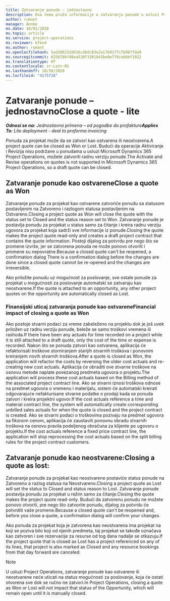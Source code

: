 ```yaml
---
title: Zatvaranje ponude – jednostavno
description: Ova tema pruža informacije o zatvaranju ponude u usluzi Project Operations.
author: rumant
manager: Annbe
ms.date: 10/01/2020
ms.topic: article
ms.service: project-operations
ms.reviewer: kfend
ms.author: rumant
ms.openlocfilehash: 5ad206232d616cdbdc83e2a17b9177cfb98ffda9
ms.sourcegitcommit: 625878bf48ea530f3381843be0e778cebbbf1922
ms.translationtype: HT
ms.contentlocale: sr-Latn-RS
ms.lasthandoff: 10/30/2020
ms.locfileid: "4175728"
---
```

# <a name="close-a-quote---lite"></a><span data-ttu-id="4abfa-103">Zatvaranje ponude – jednostavno</span><span class="sxs-lookup"><span data-stu-id="4abfa-103">Close a quote - lite</span></span>

<span data-ttu-id="4abfa-104">_**Odnosi se na:** Jednostavna primena – od pogodbe do profakture_</span><span class="sxs-lookup"><span data-stu-id="4abfa-104">_**Applies To:** Lite deployment - deal to proforma invoicing_</span></span>

<span data-ttu-id="4abfa-105">Ponuda za projekat može da se zatvori kao ostvarena ili neostvarena.</span><span class="sxs-lookup"><span data-stu-id="4abfa-105">A project quote can be closed as Won or Lost.</span></span> <span data-ttu-id="4abfa-106">Budući da operacije Aktiviranje i Revizija nisu podržane u ponudama u usluzi Microsoft Dynamics 365 Project Operations, možete zatvoriti radnu verziju ponude.</span><span class="sxs-lookup"><span data-stu-id="4abfa-106">The Activate and Revise operations on quotes is not supported in Microsoft Dynamics 365 Project Operations, so a draft quote can be closed.</span></span>

## <a name="close-a-quote-as-won"></a><span data-ttu-id="4abfa-107">Zatvaranje ponude kao ostvarene</span><span class="sxs-lookup"><span data-stu-id="4abfa-107">Close a quote as Won</span></span>

<span data-ttu-id="4abfa-108">Zatvaranje ponude za projekat kao ostvarene zatvoriće ponudu sa statusom postavljenim na Zatvoreno i razlogom statusa postavljenim na Ostvareno.</span><span class="sxs-lookup"><span data-stu-id="4abfa-108">Closing a project quote as Won will close the quote with the status set to Closed and the status reason set to Won.</span></span> <span data-ttu-id="4abfa-109">Zatvaranje ponude je postavlja ponudu za projekat u status samo za čitanje i kreira radnu verziju ugovora za projekat koja sadrži sve informacije iz ponude.</span><span class="sxs-lookup"><span data-stu-id="4abfa-109">Closing the quote makes the project quote read-only and creates a draft project contract that contains the quote information.</span></span> <span data-ttu-id="4abfa-110">Postoji dijalog za potvrdu pre nego što se promene izvrše, jer se zatvorena ponuda ne može ponovo otvoriti i promene su nepovratne.</span><span class="sxs-lookup"><span data-stu-id="4abfa-110">Because a closed quote can't be reopened, a confirmation dialog There is a confirmation dialog before the changes are done since a closed quote cannot be re-opened and the changes are irreversible.</span></span>

<span data-ttu-id="4abfa-111">Ako priložite ponudu uz mogućnost za poslovanje, sve ostale ponude za projekat u mogućnosti za poslovanje automatski se zatvaraju kao neostvarene.</span><span class="sxs-lookup"><span data-stu-id="4abfa-111">If the quote is attached to an opportunity, any other project quotes on the opportunity are automatically closed as Lost.</span></span>

### <a name="financial-impact-of-closing-a-quote-as-won"></a><span data-ttu-id="4abfa-112">Finansijski uticaj zatvaranja ponude kao ostvarene</span><span class="sxs-lookup"><span data-stu-id="4abfa-112">Financial impact of closing a quote as Won</span></span>

<span data-ttu-id="4abfa-113">Ako postoje stvarni podaci za vreme zabeleženo na projektu dok je još uvek priložen uz radnu verziju ponude, beleže se samo troškovi vremena ili rashoda.</span><span class="sxs-lookup"><span data-stu-id="4abfa-113">If there have been any actuals for time recorded on a project while it is still attached to a draft quote, only the cost of the time or expense is recorded.</span></span> <span data-ttu-id="4abfa-114">Nakon što se ponuda zatvori kao ostvarena, aplikacija će refaktorisati troškove storniranjem starijih stvarnih troškova i ponovnim kreiranjem novih stvarnih troškova.</span><span class="sxs-lookup"><span data-stu-id="4abfa-114">After a quote is closed as Won, the application will refactor the costs by reversing the older cost actuals and re-creating new cost actuals.</span></span> <span data-ttu-id="4abfa-115">Aplikacija će obraditi ove stvarne troškove na osnovu metode naplate povezanog predmeta ugovora o projektu.</span><span class="sxs-lookup"><span data-stu-id="4abfa-115">The application will process these cost actuals based on the Billing method of the associated project contract line.</span></span> <span data-ttu-id="4abfa-116">Ako se stvarni iznosi troškova odnose na predmet ugovora o vremenu i materijalu, sistem će automatski kreirati odgovarajuće nefakturisane stvarne podatke o prodaji kada se ponuda zatvori i kreira projektni ugovor.</span><span class="sxs-lookup"><span data-stu-id="4abfa-116">If the cost actuals reference a time and material contract line, the system will automatically create corresponding unbilled sales actuals for when the quote is closed and the project contract is created.</span></span> <span data-ttu-id="4abfa-117">Ako se stvarni podaci o troškovima pozivaju na predmet ugovora sa fiksnom cenom, aplikacija će zaustaviti ponovnu obradu stvarnih troškova na osnovu pravila podeljenog obračuna za klijente po ugovoru o projektu.</span><span class="sxs-lookup"><span data-stu-id="4abfa-117">If the cost actuals reference a fixed price contract line, the application will stop reprocessing the cost actuals based on the split billing rules for the project contract customers.</span></span>

## <a name="closing-a-quote-as-lost"></a><span data-ttu-id="4abfa-118">Zatvaranje ponude kao neostvarene:</span><span class="sxs-lookup"><span data-stu-id="4abfa-118">Closing a quote as lost:</span></span>

<span data-ttu-id="4abfa-119">Zatvaranje ponude za projekat kao neostvarene postaviće status ponude na Zatvoreno a razlog statusa na Neostvareno.</span><span class="sxs-lookup"><span data-stu-id="4abfa-119">Closing a project quote as Lost will set the status to Closed and status reason to Lost.</span></span> <span data-ttu-id="4abfa-120">Zatvaranje ponude postavlja ponudu za projekat u režim samo za čitanje.</span><span class="sxs-lookup"><span data-stu-id="4abfa-120">Closing the quote makes the project quote read-only.</span></span> <span data-ttu-id="4abfa-121">Budući da zatvorenu ponudu ne možete ponovo otvoriti, pre nego što zatvorite ponudu, dijalog za potvrdu će potvrditi vaše promene.</span><span class="sxs-lookup"><span data-stu-id="4abfa-121">Because a closed quote can't be reopened and, before you close a quote, a confirmation dialog will confirm your changes.</span></span>

<span data-ttu-id="4abfa-122">Ako ponuda za projekat koja je zatvorena kao neostvarena ima projekat na koji se poziva bilo koji od njenih predmeta, taj projekat se takođe označava kao zatvoren i sve rezervacije za resurse od tog dana nadalje se otkazuju.</span><span class="sxs-lookup"><span data-stu-id="4abfa-122">If the project quote that is closed as Lost has a project referenced on any of its lines, that project is also marked as Closed and any resource bookings from that day forward are canceled.</span></span>

> [!NOTE]
> <span data-ttu-id="4abfa-123">U usluzi Project Operations, zatvaranje ponude kao ostvarene ili neostvarene neće uticati na status mogućnosti za poslovanje, koja će ostati otvorena sve dok se ručno ne zatvori.</span><span class="sxs-lookup"><span data-stu-id="4abfa-123">In Project Operations, closing a quote as Won or Lost will not impact that status of the Opportunity, which will remain open until it is manually closed.</span></span>
